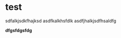 # test
sdfalkjsdkfhajksd
asdfkalkhsfdlk
asdfjhalkjsdfhsaldfg


**dfgsfdgsfdg**
<!-- #8 -->

<!-- TODO #11 -->
<!-- TODO #12 -->
<!--  -->